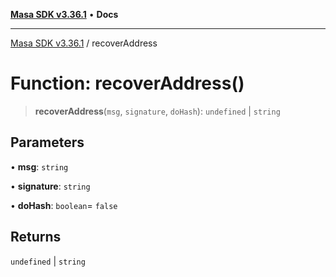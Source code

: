 [**Masa SDK v3.36.1**](../README.md) • **Docs**

***

[Masa SDK v3.36.1](../globals.md) / recoverAddress

# Function: recoverAddress()

> **recoverAddress**(`msg`, `signature`, `doHash`): `undefined` \| `string`

## Parameters

• **msg**: `string`

• **signature**: `string`

• **doHash**: `boolean`= `false`

## Returns

`undefined` \| `string`
